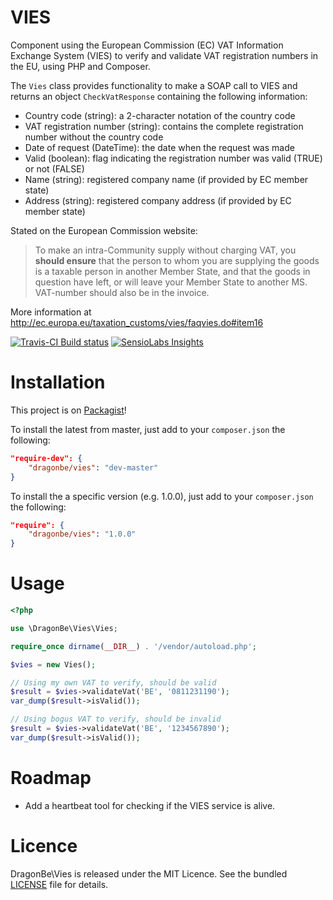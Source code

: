 # VIES

Component using the European Commission (EC) VAT Information Exchange System (VIES) to verify and validate VAT registration numbers in the EU, using PHP and Composer.

The `Vies` class provides functionality to make a SOAP call to VIES and returns an object `CheckVatResponse` containing the following information:

- Country code (string): a 2-character notation of the country code
- VAT registration number (string): contains the complete registration number without the country code
- Date of request (DateTime): the date when the request was made
- Valid (boolean): flag indicating the registration number was valid (TRUE) or not (FALSE)
- Name (string): registered company name (if provided by EC member state)
- Address (string): registered company address (if provided by EC member state)

Stated on the European Commission website:
> To make an intra-Community supply without charging VAT, you **should ensure** that the person to whom you are supplying the goods is a taxable person in another Member State, and that the goods in question have left, or will leave your Member State to another MS. VAT-number should also be in the invoice.

More information at http://ec.europa.eu/taxation_customs/vies/faqvies.do#item16

[![Travis-CI Build status](https://api.travis-ci.org/DragonBe/vies.png)](https://travis-ci.org/DragonBe/vies) [![SensioLabs Insights](https://insight.sensiolabs.com/projects/21b019ce-dd1d-4d16-8b74-880b9ee5e795/mini.png)](https://insight.sensiolabs.com/projects/21b019ce-dd1d-4d16-8b74-880b9ee5e795)

# Installation

This project is on [Packagist](https://packagist.org/packages/dragonbe/vies)!

To install the latest from master, just add to your `composer.json` the following:

```json
"require-dev": {
    "dragonbe/vies": "dev-master"
}
```

To install the a specific version (e.g. 1.0.0), just add to your `composer.json` the following:

```json
"require": {
    "dragonbe/vies": "1.0.0"
}
```


# Usage

```php
<?php

use \DragonBe\Vies\Vies;

require_once dirname(__DIR__) . '/vendor/autoload.php';

$vies = new Vies();

// Using my own VAT to verify, should be valid
$result = $vies->validateVat('BE', '0811231190');
var_dump($result->isValid());

// Using bogus VAT to verify, should be invalid
$result = $vies->validateVat('BE', '1234567890');
var_dump($result->isValid());
```

# Roadmap

- Add a heartbeat tool for checking if the VIES service is alive.

# Licence

DragonBe\Vies is released under the MIT Licence. See the bundled [LICENSE](LICENSE) file for details.
